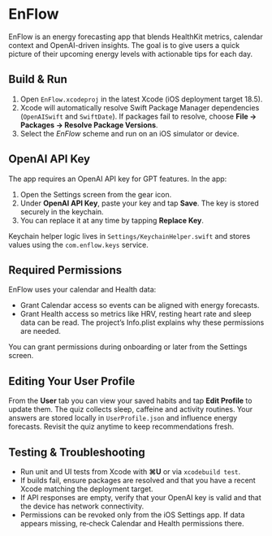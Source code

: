 # EnFlow

EnFlow is an energy forecasting app that blends HealthKit metrics, calendar context and OpenAI-driven insights. The goal is to give users a quick picture of their upcoming energy levels with actionable tips for each day.

## Build & Run

1. Open `EnFlow.xcodeproj` in the latest Xcode (iOS deployment target 18.5).
2. Xcode will automatically resolve Swift Package Manager dependencies (`OpenAISwift` and `SwiftDate`). If packages fail to resolve, choose **File → Packages → Resolve Package Versions**.
3. Select the *EnFlow* scheme and run on an iOS simulator or device.

## OpenAI API Key

The app requires an OpenAI API key for GPT features. In the app:

1. Open the Settings screen from the gear icon.
2. Under **OpenAI API Key**, paste your key and tap **Save**. The key is stored securely in the keychain.
3. You can replace it at any time by tapping **Replace Key**.

Keychain helper logic lives in `Settings/KeychainHelper.swift` and stores values using the `com.enflow.keys` service.

## Required Permissions

EnFlow uses your calendar and Health data:

- Grant Calendar access so events can be aligned with energy forecasts.
- Grant Health access so metrics like HRV, resting heart rate and sleep data can be read. The project’s Info.plist explains why these permissions are needed.

You can grant permissions during onboarding or later from the Settings screen.

## Editing Your User Profile

From the **User** tab you can view your saved habits and tap **Edit Profile** to update them. The quiz collects sleep, caffeine and activity routines. Your answers are stored locally in `UserProfile.json` and influence energy forecasts. Revisit the quiz anytime to keep recommendations fresh.

## Testing & Troubleshooting

- Run unit and UI tests from Xcode with **⌘U** or via `xcodebuild test`.
- If builds fail, ensure packages are resolved and that you have a recent Xcode matching the deployment target.
- If API responses are empty, verify that your OpenAI key is valid and that the device has network connectivity.
- Permissions can be revoked only from the iOS Settings app. If data appears missing, re‑check Calendar and Health permissions there.

